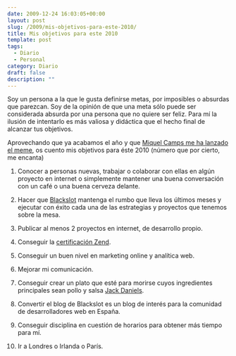 ```yaml
---
date: 2009-12-24 16:03:05+00:00
layout: post
slug: /2009/mis-objetivos-para-este-2010/
title: Mis objetivos para este 2010
template: post
tags:
  - Diario
  - Personal
category: Diario
draft: false
description: ""
---
```


Soy un persona a la que le gusta definirse metas, por imposibles o absurdas que parezcan. Soy de la opinión de que una meta sólo puede ser considerada absurda por una persona que no quiere ser feliz. Para mí la ilusión de intentarlo es más valiosa y didáctica que el hecho final de alcanzar tus objetivos.

Aprovechando que ya acabamos el año y que [Miquel Camps me ha lanzado el meme](http://www.viciao2k3.net/blog/meme/meme-objetivos-para-el-2010/), os cuento mis objetivos para éste 2010 (número que por cierto, me encanta)

1. Conocer a personas nuevas, trabajar o colaborar con ellas en algún proyecto en internet o simplemente mantener una buena conversación con un café o una buena cerveza delante.

2. Hacer que [Blackslot](http://blackslot.com) mantenga el rumbo que lleva los últimos meses y ejecutar con éxito cada una de las estrategias y proyectos que tenemos sobre la mesa.

3. Publicar al menos 2 proyectos en internet, de desarrollo propio.

4. Conseguir la [certificación Zend](http://www.zend.com/services/certification/).

5. Conseguir un buen nivel en marketing online y analítica web.

6. Mejorar mi comunicación.

7. Conseguir crear un plato que esté para morirse cuyos ingredientes principales sean pollo y salsa [Jack Daniels](http://www.jackdanielssauces.com/).

8. Convertir el blog de Blackslot es un blog de interés para la comunidad de desarrolladores web en España.

9. Conseguir disciplina en cuestión de horarios para obtener más tiempo para mí.

10. Ir a Londres o Irlanda o París.
